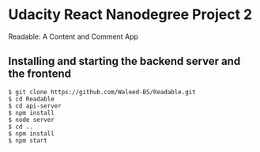 # Udacity React Nanodegree Project 2

Readable: A Content and Comment App

## Installing and starting the backend server and the frontend

```
$ git clone https://github.com/Waleed-BS/Readable.git
$ cd Readable
$ cd api-server
$ npm install
$ node server
$ cd .. 
$ npm install
$ npm start 
```
